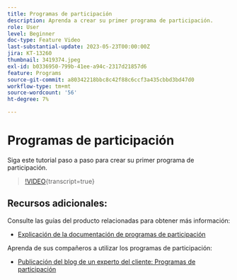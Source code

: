 ```yaml
---
title: Programas de participación
description: Aprenda a crear su primer programa de participación.
role: User
level: Beginner
doc-type: Feature Video
last-substantial-update: 2023-05-23T00:00:00Z
jira: KT-13260
thumbnail: 3419374.jpeg
exl-id: b0336950-799b-41ee-a94c-2317d21857d6
feature: Programs
source-git-commit: a80342218bbc8c42f88c6ccf3a435cbbd3bd47d0
workflow-type: tm+mt
source-wordcount: '56'
ht-degree: 7%

---
```


# Programas de participación

Siga este tutorial paso a paso para crear su primer programa de participación.

>[!VIDEO](https://video.tv.adobe.com/v/3452682/?learn=on&captions=spa){transcript=true} 

## Recursos adicionales:

Consulte las guías del producto relacionadas para obtener más información:
* [Explicación de la documentación de programas de participación](https://experienceleague.adobe.com/docs/marketo/using/product-docs/email-marketing/drip-nurturing/creating-an-engagement-program/understanding-engagement-programs.html?lang=es) 

Aprenda de sus compañeros a utilizar los programas de participación:
* [Publicación del blog de un experto del cliente: Programas de participación](https://nation.marketo.com/t5/product-blogs/marketo-success-series-engagement-programs/ba-p/301712)
